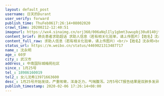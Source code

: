 ```yaml
---
layout: default_post
username: 日天的Durant
user_verify: forward
publish_time: ThuFeb0617:26:14+08002020
crawl_time: 20200212-12:40:51
imageurl: https://wx4.sinaimg.cn/orj360/006aNqlIly1gbmt3uwupbj30u0140jtm.jpg,https://wx4.sinaimg.cn/orj360/006aNqlIly1gbmt3v94zej30u014042r.jpg
content_brief: 肺炎患者求助超话 求助人信息（若有相关化验单，请上传图片）【姓名】沈永明【年龄】60岁【所在城市】武汉市【所在小区、社区】中南国际城 梅苑社区【患病时间】1月25号【联系方式】18986160019【其他紧急联系人】女儿沈希 13971663600【病情描述】 1月25号开始发烧，严重咳嗽，浑身乏力， ...全文
content_full_raw: 求助人信息（若有相关化验单，请上传图片）<br/>【姓名】沈永明<br/>【年龄】60岁<br/>【所在城市】武汉市<br/>【所在小区、社区】中南国际城梅苑社区<br/>【患病时间】1月25号<br/>【联系方式】18986160019<br/>【其他紧急联系人】女儿沈希13971663600<br/>【病情描述】1月25号开始发烧，严重咳嗽，浑身乏力，气喘腹泻。2月5号CT报告结果是双肺多发异常，考虑是感染性病变，病毒性肺炎。
status_url: https://m.weibo.cn/status/4469021313487717
name_: 沈永明
age_: 60岁
city_: 武汉市
address_: 中南国际城梅苑社区
since_: 1月25号
tel_: 18986160019
tel2_: 女儿沈希13971663600
desc_: 1月25号开始发烧，严重咳嗽，浑身乏力，气喘腹泻。2月5号CT报告结果是双肺多发异常，考虑是感染性病变，病毒性肺炎。
publish_timestamp: 2020-02-06 17:26:14+08:00
---
```

